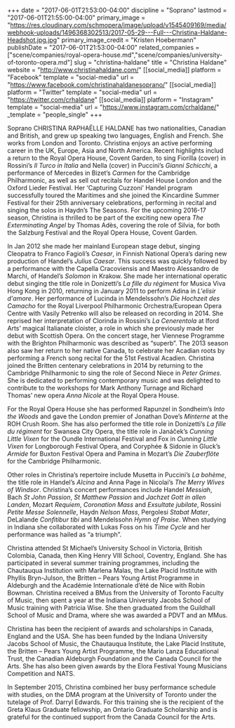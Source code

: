 +++
date = "2017-06-01T21:53:00-04:00"
discipline = "Soprano"
lastmod = "2017-06-01T21:55:00-04:00"
primary_image = "https://res.cloudinary.com/schmopera/image/upload/v1545409169/media/webhook-uploads/1496368302513/2017-05-29---Full---Christina-Haldane-Headshot.jpg.jpg"
primary_image_credit = "Kristen Hoebermann"
publishDate = "2017-06-01T21:53:00-04:00"
related_companies = ["scene/companies/royal-opera-house.md","scene/companies/university-of-toronto-opera.md"]
slug = "christina-haldane"
title = "Christina Haldane"
website = "http://www.christinahaldane.com/"
[[social_media]]
platform = "Facebook"
template = "social-media"
url = "https://www.facebook.com/christinahaldanesoprano/"
[[social_media]]
platform = "Twitter"
template = "social-media"
url = "https://twitter.com/crhaldane"
[[social_media]]
platform = "Instagram"
template = "social-media"
url = "https://www.instagram.com/crhaldane/"
_template = "people_single"
+++

Soprano CHRISTINA RAPHAËLLE HALDANE has two nationalities, Canadian and British, and grew up speaking two languages, English and French. She works from London and Toronto. Christina enjoys an active performing career in the UK, Europe, Asia and North America. Recent highlights includ a return to the Royal Opera House, Covent Garden, to sing Fiorilla (cover) in Rossini’s *Il Turco in Italia* and Nella (cover) in Puccini’s *Gianni Schicchi*, a performance of Mercedes in Bizet’s *Carmen* for the Cambridge Philharmonic, as well as sell out recitals for Handel House London and the Oxford Lieder Festival. Her ‘Capturing Cuzzoni’ Handel program successfully toured the Maritimes and she joined the Kincardine Summer Festival for their 25th anniversary celebrations, performing in recital and singing the solos in Haydn’s The Seasons. For the upcoming 2016-17 season, Christina is thrilled to be part of the exciting new opera *The Exterminating Angel* by Thomas Adès, covering the role of Silvia, for both the Salzburg Festival and the Royal Opera House, Covent Garden.

In Jan 2012 she made her mainland European stage debut, singing Cleopatra to Franco Fagioli’s *Caesar*, in Finnish National Opera’s daring new production of Handel’s *Julius Caesar*. This success was quickly followed by a performance with the Capella Cracoviensis and Maestro Alessandro de Marchi, of Handel’s *Solomon* in Krakow. She made her international operatic debut singing the title role in Donizetti’s *La fille du régiment* for Musica Viva Hong Kong in 2010, returning in January 2011 to perform Adina in *L'elisir d'amore*. Her performance of Lucinda in Mendelssohn’s *Die Hochzeit des Camacho* for the Royal Liverpool Philharmonic Orchestra/European Opera Centre with Vasily Petrenko will also be released on recording in 2014. She reprised her interpretation of Clorinda in Rossini’s *La Cenerentola* at Iford Arts’ magical Italianate cloister, a role in which she previously made her debut with Scottish Opera. On the concert stage, her Viennese Programme with the Brighton Philharmonic was described as “superb”. The 2013 season also saw her return to her native Canada, to celebrate her Acadian roots by performing a French song recital for the 51st Festival Acadien. Christina joined the Britten centenary celebrations in 2014 by returning to the Cambridge Philharmonic to sing the role of Second Niece in *Peter Grimes*. She is dedicated to performing contemporary music and was delighted to contribute to the workshops for Mark Anthony Turnage and Richard Thomas’ new opera *Anna Nicole* at the Royal Opera House.

For the Royal Opera House she has performed Rapunzel in Sondheim’s *Into the Woods* and gave the London premier of Jonathan Dove’s *Minterne* at the ROH Crush Room. She has also performed the title role in Donizetti’s *La fille du régiment* for Swansea City Opera, the title role in Janáček’s *Cunning Little Vixen* for the Oundle International Festival and Fox in *Cunning Little Vixen* for Longborough Festival Opera, and Coryphée & Sidonie in Gluck’s *Armide* for Buxton Festival Opera and Pamina in Mozart’s *Die Zauberflöte* for the Cambridge Philharmonic.

Other roles in Christina’s repertoire include Musetta in Puccini’s *La bohème*, the title role in Handel’s *Alcina* and Anna Page in Nicolai’s *The Merry Wives of Windsor*. Christina’s concert performances include Handel *Messiah*, Bach *St John Passion*, *St Matthew Passion* and *Jachzet Gott in allen Landen*, Mozart *Requiem*, *Coronation Mass* and *Exsultate jubilate*, Rossini *Petite Messe Solennelle*, Haydn *Nelson Mass*, Pergolesi *Stabat Mater*, DeLalande *Confitibur tibi* and Mendelssohn *Hymn of Praise*. When studying in Indiana she collaborated with Lukas Foss on his *Time Cycle* and her performance was hailed as “a triumph”.

Christina attended St Michael’s University School in Victoria, British Colombia, Canada, then King Henry VIII School, Coventry, England. She has participated in several summer training programmes, including the Chautauqua Institution with Marlena Malas, the Lake Placid Institute with Phyllis Bryn-Julson, the Britten – Pears Young Artist Programme in Aldeburgh and the Académie Internationale d’été de Nice with Robin Bowman. Christina received a BMus from the University of Toronto Faculty of Music, then spent a year at the Indiana University Jacobs School of Music training with Patricia Wise. She then graduated from the Guildhall School of Music and Drama, where she was awarded a PDVT and an MMus.

Christina has been the recipient of awards and scholarships in Canada, England and the USA. She has been funded by the Indiana University Jacobs School of Music, the Chautauqua Institute, the Lake Placid Institute, the Britten – Pears Young Artist Programme, the Mario Lanza Educational Trust, the Canadian Aldeburgh Foundation and the Canada Council for the Arts. She has also been given awards by the Elora Festival Young Musicians Competition and NATS.

In September 2015, Christina combined her busy performance schedule with studies, on the DMA program at the University of Toronto under the tutelage of Prof. Darryl Edwards. For this training she is the recipient of the Greta Klaus Graduate fellowship, an Ontario Graduate Scholarship and is grateful for the continued support from the Canada Council for the Arts.
